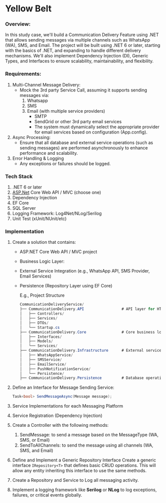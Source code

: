 # Yellow Belt

### Overview:

In this study case, we'll build a Communication Delivery Feature using .NET that allows sending messages via multiple channels such as WhatsApp (WA), SMS, and Email. The project will be built using .NET 6  or later, starting with the basics of .NET, and expanding to handle different delivery mechanisms. We'll also implement Dependency Injection (DI), Generic Types, and Interfaces to ensure scalability, maintainability, and flexibility.

### Requirements:

1. Multi-Channel Message Delivery:
    - Mock the 3rd party Service Call, assuming it supports sending messages via:
        1. Whatsapp 
        2. SMS
        3. Email (with multiple service providers)
            - SMTP
            - SendGrid or other 3rd party email services
            - The system must dynamically select the appropriate provider for email services based on configuration (App.config).
2. Async Processing:
    - Ensure that all database and external service operations (such as sending messages) are performed asynchronously to enhance performance and scalability.
3. Error Handling & Logging
    - Any exceptions or failures should be logged.

### Tech Stack

1. .NET 6 or later
2. [ASP.Net](http://ASP.Net) Core Web API / MVC (choose one)
3. Dependency Injection
4. EF Core
5. SQL Server
6. Logging Framework: Log4Net/NLog/Serilog
7. Unit Test (xUnit/NUnit/etc)

### Implementation

1. Create a solution that contains:
    - ASP.NET Core Web API / MVC project
    - Business Logic Layer:
    - External Service Integration (e.g., WhatsApp API, SMS Provider, Email Services)
    - Persistence (Repository Layer using EF Core)
        
        E.g., Project Structure
        
        ```csharp
        CommunicationDeliveryService/
        ├── CommunicationDelivery.API                 # API layer for HTTP endpoints
        │   ├── Controllers/
        │   ├── Services/
        │   ├── DTOs/
        │   └── Startup.cs
        ├── CommunicationDelivery.Core                # Core business logic and models
        │   ├── Interfaces/
        │   ├── Models/
        │   └── Services/
        ├── CommunicationDelivery.Infrastructure      # External service integrations
        │   ├── WhatsAppService/
        │   ├── SMSService/
        │   ├── EmailService/
        │   ├── PushNotificationService/
        │   └── Persistence/
        ├── CommunicationDelivery.Persistence         # Database operations
        ```
        
2. Define an Interface for Message Sending Service:
    
    ```csharp
    Task<bool> SendMessageAsync(Message message);
    ```
    
3. Service Implementations for each Messaging Platform
4. Service Registration (Dependency Injection)
5. Create a Controller with the following methods:
    1. SendMessage: to send a message based on the MessageType (WA, SMS, or Email)
    2. SendToAllChannels: to send the message using all channels (WA, SMS, and Email)
6. Define and Implement a Generic Repository Interface
Create a generic interface `IRepository<T>` that defines basic CRUD operations. This will allow any entity inheriting this interface to use the same methods.
7. Create a Repository and Service to Log all messaging activity.
8. Implement a logging framework like **Serilog** or **NLog** to log exceptions, failures, or critical events globally.